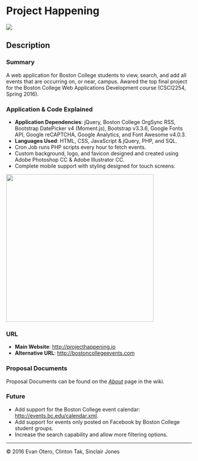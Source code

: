 # Project Happening

![](https://github.com/CSCI2254/project-happening/blob/master/img/happeninglogo.png)

## Description

### Summary
A web application for Boston College students to view, search, and add all events that are occurring on, or near, campus.
Awared the top final project for the Boston College Web Applications Development course (CSCI2254, Spring 2016).

### Application & Code Explained
- **Application Dependencies**: jQuery, Boston College OrgSync RSS, Bootstrap DatePicker v4 (Moment.js), Bootstrap v3.3.6, Google Fonts API, Google reCAPTCHA, Google Analytics, and Font Awesome v4.0.3.
- **Languages Used**: HTML, CSS, JavaScript & jQuery, PHP, and SQL.
- Cron Job runs PHP scripts every hour to fetch events.
- Custom background, logo, and favicon designed and created using Adobe Photoshop CC & Adobe Illustrator CC.
- Complete mobile support with styling designed for touch screens:
<img src="https://github.com/CSCI2254/project-happening/blob/master/img/mobilemockup.png" width="400px"/>

### URL
- **Main Website**: http://projecthappening.io
- **Alternative URL**: http://bostoncollegeevents.com

### Proposal Documents
Proposal Documents can be found on the [_About_](https://github.com/CSCI2254/project-happening/wiki/About) page in the wiki.

### Future
- Add support for the Boston College event calendar: http://events.bc.edu/calendar.xml.
- Add support for events only posted on Facebook by Boston College student groups.
- Increase the search capability and allow more filtering options.

<hr>
&copy; 2016 Evan Otero, Clinton Tak, Sinclair Jones
